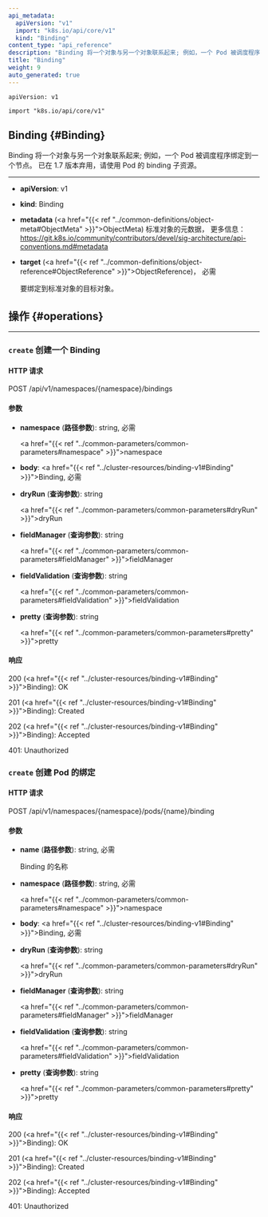 ```yaml
---
api_metadata:
  apiVersion: "v1"
  import: "k8s.io/api/core/v1"
  kind: "Binding"
content_type: "api_reference"
description: "Binding 将一个对象与另一个对象联系起来; 例如，一个 Pod 被调度程序绑定到一个节点。"
title: "Binding"
weight: 9
auto_generated: true
---
```


`apiVersion: v1`

`import "k8s.io/api/core/v1"`


## Binding {#Binding}
Binding 将一个对象与另一个对象联系起来; 例如，一个 Pod 被调度程序绑定到一个节点。
已在 1.7 版本弃用，请使用 Pod 的 binding 子资源。
<hr>

- **apiVersion**: v1


- **kind**: Binding


- **metadata** (<a href="{{< ref "../common-definitions/object-meta#ObjectMeta" >}}">ObjectMeta</a>)
  标准对象的元数据， 更多信息： https://git.k8s.io/community/contributors/devel/sig-architecture/api-conventions.md#metadata


- **target** (<a href="{{< ref "../common-definitions/object-reference#ObjectReference" >}}">ObjectReference</a>)， 必需

  要绑定到标准对象的目标对象。
## 操作   {#operations}

<hr>

### `create` 创建一个 Binding

#### HTTP 请求

POST /api/v1/namespaces/{namespace}/bindings

#### 参数

- **namespace** (**路径参数**): string, 必需

  <a href="{{< ref "../common-parameters/common-parameters#namespace" >}}">namespace</a>


- **body**: <a href="{{< ref "../cluster-resources/binding-v1#Binding" >}}">Binding</a>, 必需

- **dryRun** (**查询参数**): string

  <a href="{{< ref "../common-parameters/common-parameters#dryRun" >}}">dryRun</a>


- **fieldManager** (**查询参数**): string

  <a href="{{< ref "../common-parameters/common-parameters#fieldManager" >}}">fieldManager</a>



- **fieldValidation** (**查询参数**): string

  <a href="{{< ref "../common-parameters/common-parameters#fieldValidation" >}}">fieldValidation</a>


- **pretty** (**查询参数**): string

  <a href="{{< ref "../common-parameters/common-parameters#pretty" >}}">pretty</a>

#### 响应

200 (<a href="{{< ref "../cluster-resources/binding-v1#Binding" >}}">Binding</a>): OK

201 (<a href="{{< ref "../cluster-resources/binding-v1#Binding" >}}">Binding</a>): Created

202 (<a href="{{< ref "../cluster-resources/binding-v1#Binding" >}}">Binding</a>): Accepted

401: Unauthorized

### `create` 创建 Pod 的绑定

#### HTTP 请求

POST /api/v1/namespaces/{namespace}/pods/{name}/binding
#### 参数

- **name** (**路径参数**): string, 必需

  Binding 的名称

- **namespace** (**路径参数**): string, 必需

  <a href="{{< ref "../common-parameters/common-parameters#namespace" >}}">namespace</a>

- **body**: <a href="{{< ref "../cluster-resources/binding-v1#Binding" >}}">Binding</a>, 必需

- **dryRun** (**查询参数**): string

  <a href="{{< ref "../common-parameters/common-parameters#dryRun" >}}">dryRun</a>


- **fieldManager** (**查询参数**): string

  <a href="{{< ref "../common-parameters/common-parameters#fieldManager" >}}">fieldManager</a>

- **fieldValidation** (**查询参数**): string

  <a href="{{< ref "../common-parameters/common-parameters#fieldValidation" >}}">fieldValidation</a>

- **pretty** (**查询参数**): string

  <a href="{{< ref "../common-parameters/common-parameters#pretty" >}}">pretty</a>

#### 响应

200 (<a href="{{< ref "../cluster-resources/binding-v1#Binding" >}}">Binding</a>): OK

201 (<a href="{{< ref "../cluster-resources/binding-v1#Binding" >}}">Binding</a>): Created

202 (<a href="{{< ref "../cluster-resources/binding-v1#Binding" >}}">Binding</a>): Accepted

401: Unauthorized

